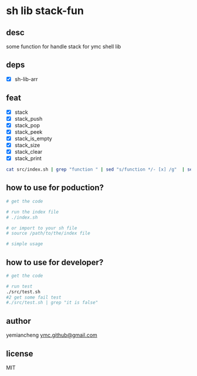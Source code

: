 # sh lib stack-fun

## desc

some function for handle stack for ymc shell lib

## deps

- [x] sh-lib-arr

## feat

- [x] stack
- [x] stack_push
- [x] stack_pop
- [x] stack_peek
- [x] stack_is_empty
- [x] stack_size
- [x] stack_clear
- [x] stack_print

```sh
cat src/index.sh | grep "function " | sed "s/function */- [x] /g"  | sed "s/(){//g"
```

## how to use for poduction?

```sh
# get the code

# run the index file
# ./index.sh

# or import to your sh file
# source /path/to/the/index file

# simple usage

```

## how to use for developer?

```sh
# get the code

# run test
./src/test.sh
#2 get some fail test
#./src/test.sh | grep "it is false"
```

## author

yemiancheng <ymc.github@gmail.com>

## license

MIT
